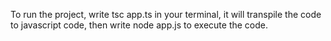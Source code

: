 To run the project, write tsc app.ts
in your terminal, it will transpile the 
code to javascript code, then write node app.js to execute the code.
